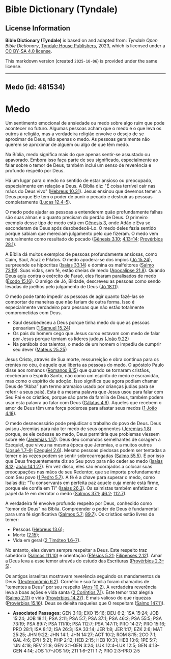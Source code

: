 # Bible Dictionary (Tyndale)

## License Information

**Bible Dictionary (Tyndale)** is based on and adapted from: _Tyndale Open Bible Dictionary_, [Tyndale House Publishers](https://tyndaleopenresources.com/), 2023, which is licensed under a [CC BY-SA 4.0 license](https://creativecommons.org/licenses/by-sa/4.0/legalcode.en).

This markdown version (created `2025-10-06`) is provided under the same license.



--------------------------------

## Medo (id: 481534)

Medo
====

Um sentimento emocional de ansiedade ou medo sobre algo ruim que pode acontecer no futuro. Algumas pessoas acham que o medo é o que leva os outros à religião, mas a verdadeira religião envolve o desejo de se aproximar de Deus, não apenas o medo. As pessoas geralmente não querem se aproximar de alguém ou algo de que têm medo.

Na Bíblia, medo significa mais do que apenas sentir\-se assustado ou apavorado. Embora isso faça parte de seu significado, especialmente ao falar sobre o temor de Deus, também inclui um senso de reverência e profundo respeito por Deus.

Há um lugar para o medo no sentido de estar ansioso ou preocupado, especialmente em relação a Deus. A Bíblia diz: "É coisa terrível cair nas mãos do Deus vivo" ([Hebreus 10\.31](https://ref.ly/Heb10:31)). Jesus ensinou que devemos temer a Deus porque Ele tem o poder de punir o pecado e destruir as pessoas completamente ([Lucas 12\.4–5](https://ref.ly/Luke12:4-Luke12:5)).

O medo pode ajudar as pessoas a entenderem quão profundamente falhas são suas almas e o quanto precisam do perdão de Deus. O primeiro exemplo desse tipo de medo está em [Gênesis 3](https://ref.ly/Gen3:1-Gen3:24), onde Adão e Eva se esconderam de Deus após desobedecê\-Lo. O medo deles fazia sentido porque sabiam que mereciam julgamento pelo que fizeram. O medo vem naturalmente como resultado do pecado ([Gênesis 3\.10](https://ref.ly/Gen3:10); [4\.13–14](https://ref.ly/Gen4:13-Gen4:14); [Provérbios 28\.1](https://ref.ly/Prov28:1)).

A Bíblia dá muitos exemplos de pessoas profundamente ansiosas, como Caim, Saul, Acaz e Pilatos. O medo apodera\-se dos ímpios ([Jó 15\.24](https://ref.ly/Job15:24)), surpreende os hipócritas ([Isaías 33\.14](https://ref.ly/Isa33:14)) e domina os malfeitores ([Salmo 73\.19](https://ref.ly/Ps73:19)). Suas vidas, sem fé, estão cheias de medo ([Apocalipse 21\.8](https://ref.ly/Rev21:8)). Quando Deus agiu contra o exército de Faraó, eles ficaram paralisados de medo ([Êxodo 15\.16](https://ref.ly/Exod15:16)). O amigo de Jó, Bildade, descreveu as pessoas como sendo levadas de joelhos pelo julgamento de Deus ([Jó 18\.11](https://ref.ly/Job18:11)).

O medo pode tanto impedir as pessoas de agir quanto fazê\-las se comportar de maneiras que não fariam de outra forma. Isso é especialmente verdadeiro para pessoas que não estão totalmente comprometidas com Deus.

* Saul desobedeceu a Deus porque tinha medo do que as pessoas pensariam ([1 Samuel 15\.24](https://ref.ly/1Sam15:24))
* Os pais do homem cego que Jesus curou estavam com medo de falar por Jesus porque temiam os líderes judeus ([João 9\.22](https://ref.ly/John9:22))
* Na parábola dos talentos, o medo de um homem o impediu de cumprir seu dever ([Mateus 25\.25](https://ref.ly/Matt25:25))

Jesus Cristo, através de Sua morte, ressurreição e obra contínua para os crentes no céu, é aquele que liberta as pessoas do medo. O apóstolo Paulo disse aos romanos ([Romanos 8\.15](https://ref.ly/Rom8:15)) que quando se tornaram cristãos, receberam o Espírito Santo, não como um espírito de medo e escravidão, mas como o espírito de adoção. Isso significa que agora podiam chamar Deus de “Abba” (um termo aramaico usado por crianças judias para se referir a seus pais). Esta é a mesma palavra que Jesus usou para falar com Seu Pai e os cristãos, porque são parte da família de Deus, também podem usar esta palavra ao falar com Deus ([Gálatas 4\.6](https://ref.ly/Gal4:6)). Aqueles que recebem o amor de Deus têm uma força poderosa para afastar seus medos ([1 João 4\.18](https://ref.ly/1John4:18)).

O medo desnecessário pode prejudicar o trabalho do povo de Deus. Deus avisou Jeremias para não ter medo de seus oponentes ([Jeremias 1\.8](https://ref.ly/Jer1:8)) porque, se ele cedesse ao medo, Deus permitiria que problemas viessem sobre ele ([Jeremias 1\.17](https://ref.ly/Jer1:17)). Deus deu comandos semelhantes de coragem a Ezequiel, que viveu na mesma época que Jeremias, e a muitos outros ([Josué 1\.7–9](https://ref.ly/Josh1:7-Josh1:9); [Ezequiel 2\.6](https://ref.ly/Ezek2:6)). Mesmo pessoas piedosas podem ser tentadas a temer e às vezes podem se sentir sobrecarregadas ([Salmo 55\.5](https://ref.ly/Ps55:5)). É por isso que Deus frequentemente diz ao Seu povo para não ceder ao medo ([Isaías 8\.12](https://ref.ly/Isa8:12); [João 14\.1,27](https://ref.ly/John14:1)). Em vez disso, eles são encorajados a colocar suas preocupações nas mãos de seu Redentor, que se importa profundamente com Seu povo ([1 Pedro 5\.7](https://ref.ly/1Pet5:7)). A fé é a chave para superar o medo, como Isaías diz: “Tu conservarás em perfeita paz aquele cuja mente está firme, porque ele confia em Ti” ([Isaías 26\.3](https://ref.ly/Isa26:3)). Os salmistas também enfatizam o papel da fé em derrotar o medo ([Salmos 37\.1](https://ref.ly/Ps37:1); [46\.2](https://ref.ly/Ps46:2); [112\.7](https://ref.ly/Ps112:7)).

A verdadeira fé envolve profundo respeito por Deus, conhecido como "temor de Deus" na Bíblia. Compreender o poder de Deus é fundamental para uma fé significativa ([Salmos 5\.7](https://ref.ly/Ps5:7); [89\.7](https://ref.ly/Ps89:7)). Os cristãos estão livres de temer:

* Pessoas ([Hebreus 13\.6](https://ref.ly/Heb13:6));
* Morte ([2\.15](https://ref.ly/Heb2:15));
* Vida em geral ([2 Timóteo 1\.6–7](https://ref.ly/2Tim1:6-2Tim1:7)).

No entanto, eles devem sempre respeitar a Deus. Este respeito traz sabedoria ([Salmos 111\.10](https://ref.ly/Ps111:10)) e orientação ([Efésios 5\.21](https://ref.ly/Eph5:21); [Filipenses 2\.12](https://ref.ly/Phil2:12)). Amar a Deus leva a esse temor através do estudo das Escrituras ([Provérbios 2\.3–5](https://ref.ly/Prov2:3-Prov2:5)).

Os antigos israelitas mostravam reverência seguindo os mandamentos de Deus ([Deuteronômio 6\.2](https://ref.ly/Deut6:2)). Cornélio e sua família foram chamados de "tementes a Deus" por seu respeito ([Atos 10\.2](https://ref.ly/Acts10:2)). A verdadeira reverência leva a boas ações e vida santa ([2 Coríntios 7\.1](https://ref.ly/2Cor7:1)). Este temor traz alegria ([Salmo 2\.11](https://ref.ly/Ps2:11)) e vida ([Provérbios 14\.27](https://ref.ly/Prov14:27)). É mais valioso do que riquezas ([Provérbios 15\.16](https://ref.ly/Prov15:16)). Deus se deleita naqueles que O respeitam ([Salmo 147\.11](https://ref.ly/Ps147:11)).

* **Associated Passages:** GEN 3:10; EXO 15:16; DEU 6:2; 1SA 15:24; JOB 15:24; JOB 18:11; PSA 2:11; PSA 5:7; PSA 37:1; PSA 46:2; PSA 55:5; PSA 73:19; PSA 89:7; PSA 111:10; PSA 112:7; PSA 147:11; PRO 14:27; PRO 15:16; PRO 28:1; ISA 8:12; ISA 26:3; ISA 33:14; JER 1:8; JER 1:17; EZK 2:6; MAT 25:25; JHN 9:22; JHN 14:1; JHN 14:27; ACT 10:2; ROM 8:15; 2CO 7:1; GAL 4:6; EPH 5:21; PHP 2:12; HEB 2:15; HEB 10:31; HEB 13:6; 1PE 5:7; 1JN 4:18; REV 21:8; GEN 3:1–GEN 3:24; LUK 12:4–LUK 12:5; GEN 4:13–GEN 4:14; JOS 1:7–JOS 1:9; 2TI 1:6–2TI 1:7; PRO 2:3–PRO 2:5

